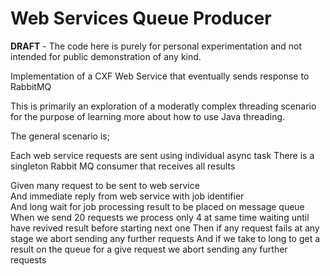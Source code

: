 # Web Services Queue Producer

**DRAFT** - The code here is purely for personal experimentation and not intended for public demonstration of any kind. 

Implementation of a CXF Web Service that eventually sends response to RabbitMQ

This is primarily an exploration of a moderatly complex threading scenario for the purpose of learning more about how to use Java threading.

The general scenario is;

Each web service requests are sent using individual async task 
There is a singleton Rabbit MQ consumer that receives all results 

Given many request to be sent to  web service   
And immediate reply from web service with job identifier   
And long wait for job processing result to be placed on message queue   
When we send 20 requests we process only 4 at same time waiting until have revived result before starting next one 
Then if any request fails at any stage we abort sending any further requests 
And if we take to long to get a result on the queue for a give request we abort sending any further requests 





